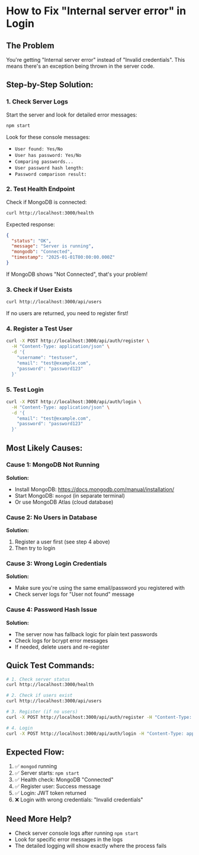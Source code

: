 # How to Fix "Internal server error" in Login

## The Problem
You're getting "Internal server error" instead of "Invalid credentials". This means there's an exception being thrown in the server code.

## Step-by-Step Solution:

### 1. **Check Server Logs**
Start the server and look for detailed error messages:

```bash
npm start
```

Look for these console messages:
- `User found: Yes/No`
- `User has password: Yes/No`
- `Comparing passwords...`
- `User password hash length:`
- `Password comparison result:`

### 2. **Test Health Endpoint**
Check if MongoDB is connected:

```bash
curl http://localhost:3000/health
```

Expected response:
```json
{
  "status": "OK",
  "message": "Server is running",
  "mongodb": "Connected",
  "timestamp": "2025-01-01T00:00:00.000Z"
}
```

If MongoDB shows "Not Connected", that's your problem!

### 3. **Check if User Exists**
```bash
curl http://localhost:3000/api/users
```

If no users are returned, you need to register first!

### 4. **Register a Test User**
```bash
curl -X POST http://localhost:3000/api/auth/register \
  -H "Content-Type: application/json" \
  -d '{
    "username": "testuser",
    "email": "test@example.com",
    "password": "password123"
  }'
```

### 5. **Test Login**
```bash
curl -X POST http://localhost:3000/api/auth/login \
  -H "Content-Type: application/json" \
  -d '{
    "email": "test@example.com",
    "password": "password123"
  }'
```

## Most Likely Causes:

### **Cause 1: MongoDB Not Running**
**Solution:**
- Install MongoDB: https://docs.mongodb.com/manual/installation/
- Start MongoDB: `mongod` (in separate terminal)
- Or use MongoDB Atlas (cloud database)

### **Cause 2: No Users in Database**
**Solution:**
1. Register a user first (see step 4 above)
2. Then try to login

### **Cause 3: Wrong Login Credentials**
**Solution:**
- Make sure you're using the same email/password you registered with
- Check server logs for "User not found" message

### **Cause 4: Password Hash Issue**
**Solution:**
- The server now has fallback logic for plain text passwords
- Check logs for bcrypt error messages
- If needed, delete users and re-register

## Quick Test Commands:

```bash
# 1. Check server status
curl http://localhost:3000/health

# 2. Check if users exist
curl http://localhost:3000/api/users

# 3. Register (if no users)
curl -X POST http://localhost:3000/api/auth/register -H "Content-Type: application/json" -d '{"username":"test","email":"test@example.com","password":"test123"}'

# 4. Login
curl -X POST http://localhost:3000/api/auth/login -H "Content-Type: application/json" -d '{"email":"test@example.com","password":"test123"}'
```

## Expected Flow:
1. ✅ `mongod` running
2. ✅ Server starts: `npm start`
3. ✅ Health check: MongoDB "Connected"
4. ✅ Register user: Success message
5. ✅ Login: JWT token returned
6. ❌ Login with wrong credentials: "Invalid credentials"

## Need More Help?
- Check server console logs after running `npm start`
- Look for specific error messages in the logs
- The detailed logging will show exactly where the process fails
